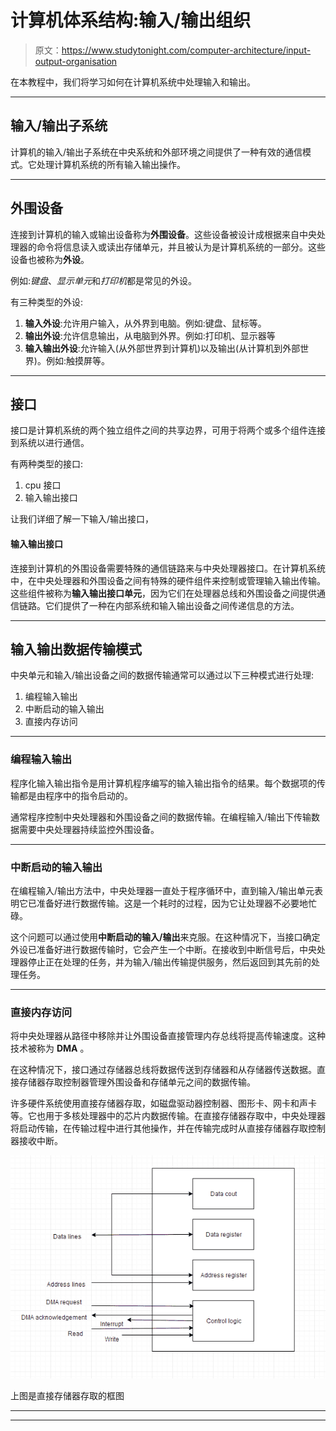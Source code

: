 # 计算机体系结构:输入/输出组织

> 原文：<https://www.studytonight.com/computer-architecture/input-output-organisation>

在本教程中，我们将学习如何在计算机系统中处理输入和输出。

* * *

## 输入/输出子系统

计算机的输入/输出子系统在中央系统和外部环境之间提供了一种有效的通信模式。它处理计算机系统的所有输入输出操作。

* * *

## 外围设备

连接到计算机的输入或输出设备称为**外围设备**。这些设备被设计成根据来自中央处理器的命令将信息读入或读出存储单元，并且被认为是计算机系统的一部分。这些设备也被称为**外设**。

例如:*键盘*、*显示单元*和*打印机*都是常见的外设。

有三种类型的外设:

1.  **输入外设**:允许用户输入，从外界到电脑。例如:键盘、鼠标等。
2.  **输出外设**:允许信息输出，从电脑到外界。例如:打印机、显示器等
3.  **输入输出外设**:允许输入(从外部世界到计算机)以及输出(从计算机到外部世界)。例如:触摸屏等。

* * *

## 接口

接口是计算机系统的两个独立组件之间的共享边界，可用于将两个或多个组件连接到系统以进行通信。

有两种类型的接口:

1.  cpu 接口
2.  输入输出接口

让我们详细了解一下输入/输出接口，

#### 输入输出接口

连接到计算机的外围设备需要特殊的通信链路来与中央处理器接口。在计算机系统中，在中央处理器和外围设备之间有特殊的硬件组件来控制或管理输入输出传输。这些组件被称为**输入输出接口单元**，因为它们在处理器总线和外围设备之间提供通信链路。它们提供了一种在内部系统和输入输出设备之间传递信息的方法。

* * *

## 输入输出数据传输模式

中央单元和输入/输出设备之间的数据传输通常可以通过以下三种模式进行处理:

1.  编程输入输出
2.  中断启动的输入输出
3.  直接内存访问

* * *

### 编程输入输出

程序化输入输出指令是用计算机程序编写的输入输出指令的结果。每个数据项的传输都是由程序中的指令启动的。

通常程序控制中央处理器和外围设备之间的数据传输。在编程输入/输出下传输数据需要中央处理器持续监控外围设备。

* * *

### 中断启动的输入输出

在编程输入/输出方法中，中央处理器一直处于程序循环中，直到输入/输出单元表明它已准备好进行数据传输。这是一个耗时的过程，因为它让处理器不必要地忙碌。

这个问题可以通过使用**中断启动的输入/输出**来克服。在这种情况下，当接口确定外设已准备好进行数据传输时，它会产生一个中断。在接收到中断信号后，中央处理器停止正在处理的任务，并为输入/输出传输提供服务，然后返回到其先前的处理任务。

* * *

### 直接内存访问

将中央处理器从路径中移除并让外围设备直接管理内存总线将提高传输速度。这种技术被称为 **DMA** 。

在这种情况下，接口通过存储器总线将数据传送到存储器和从存储器传送数据。直接存储器存取控制器管理外围设备和存储单元之间的数据传输。

许多硬件系统使用直接存储器存取，如磁盘驱动器控制器、图形卡、网卡和声卡等。它也用于多核处理器中的芯片内数据传输。在直接存储器存取中，中央处理器将启动传输，在传输过程中进行其他操作，并在传输完成时从直接存储器存取控制器接收中断。

![Input/Output Organisation](img/c2b19a42e1c91a9c22a061fc943cf417.png)

上图是直接存储器存取的框图

* * *

* * *